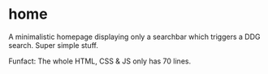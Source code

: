 # home

A minimalistic homepage displaying only a searchbar which triggers a DDG search. Super simple stuff.

Funfact: The whole HTML, CSS & JS only has 70 lines.
